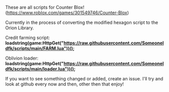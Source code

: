 These are all scripts for Counter Blox! (https://www.roblox.com/games/301549746/Counter-Blox)

Currently in the process of converting the modified hexagon script to the Orion Library.

Credit farming script:
**loadstring(game:HttpGet("https://raw.githubusercontent.com/SomeoneIdfk/scripts/main/FARM.lua"))();**

Oblivion loader:
**loadstring(game:HttpGet("https://raw.githubusercontent.com/SomeoneIdfk/scripts/main/loader.lua"))();**

If you want to see something changed or added, create an issue.
I'll try and look at github every now and then, other then that enjoy!
